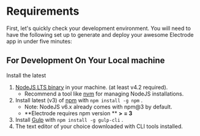 # Requirements

First, let's quickly check your development environment. You will need to have the following set up to generate and deploy your awesome Electrode app in under five minutes:

## For Development On Your Local machine

Install the latest

1. [NodeJS LTS binary](https://nodejs.org/) in your machine. \(at least v4.2 required\).
   * Recommend a tool like
     [nvm](https://github.com/creationix/nvm#install-script)
     for managing NodeJS installations.
2. Install latest \(v3\) of
   [npm](https://www.npmjs.com/)
   with
   `npm install -g npm`
   .
   * Note: NodeJS v6.x already comes with npm@3 by default.
   * **Electrode requires npm version **
     **&gt;**
     **= 3**
3. Install
   [Gulp](https://github.com/gulpjs/gulp/blob/master/docs/getting-started.md)
   with
   `npm install -g gulp-cli`
   .
4. The text editor of your choice downloaded with CLI tools installed.



